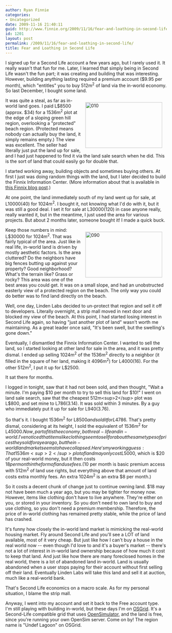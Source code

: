 ```yaml
---
author: Ryan Finnie
categories:
- Uncategorized
date: 2009-11-16 21:40:11
guid: http://www.finnie.org/2009/11/16/fear-and-loathing-in-second-life/
id: 1201
layout: post
permalink: /2009/11/16/fear-and-loathing-in-second-life/
title: Fear and Loathing in Second Life
---
```

I signed up for a Second Life account a few years ago, but I rarely used it. It really wasn't that fun for me. Later, I learned that simply being in Second Life wasn't the fun part; it was creating and building that was interesting. However, building anything lasting required a premium account ($9.95 per month), which "entitles" you to buy 512m<sup>2</sup> of land via the in-world economy. So last December, I bought some land.

[<img src="http://farm4.static.flickr.com/3512/3196215896_a1a493bf9e_m.jpg" width="240" height="143" alt="010" style="float: right; margin: 1em;" />](http://www.flickr.com/photos/fo0bar/3196215896/ "010 by Ryan Finnie, on Flickr")It was quite a steal, as far as in-world land goes. I paid L$8500 (approx. $34) for a 1536m<sup>2</sup> plot at the edge of a sloping green hill region, overlooking a "protected" beach region. (Protected means nobody can actually buy the land, it simply remains empty.) The view was excellent. The seller had literally just put the land up for sale, and I had just happened to find it via the land sale search when he did. This is the sort of land that could easily go for double that.

I started working away, building objects and sometimes buying others. At first I just was doing random things with the land, but I later decided to build the Finnix Information Center. (More information about that is available in [this Finnix blog post](http://blog.finnix.org/2009/01/13/finnix-in-second-life/).)

At one point, the land immediately south of my land went up for sale, at L$10000 ($40) for 1024m<sup>2</sup>. I bought it, not knowing what I'd do with it, but it was still a good deal. I set it for sale at L$30000 ($120) in case anyone really, really wanted it, but in the meantime, I just used the area for various projects. But about 2 months later, someone bought it! I made a quick buck.

[<img src="http://farm4.static.flickr.com/3484/3195374383_2b0680a95a_m.jpg" width="240" height="143" alt="090" style="float: right; margin: 1em;" />](http://www.flickr.com/photos/fo0bar/3195374383/ "090 by Ryan Finnie, on Flickr")Keep those numbers in mind: L$30000 for 1024m<sup>2</sup>. That was fairly typical of the area. Just like in real life, in-world land is driven by mostly aesthetic factors. Is the area cluttered? Do the neighbors have big fences butting up against your property? Good neighborhood? What's the terrain like? Grass or rocky? This area was one of the best areas you could get. It was on a small slope, and had an unobstructed easterly view of a protected region on the beach. The only way you could do better was to find land directly on the beach.

Well, one day, Linden Labs decided to un-protect that region and sell it off to developers. Literally overnight, a strip mall moved in next door and blocked my view of the beach. At this point, I had started losing interest in Second Life again, so having "just another plot of land" wasn't worth me maintaining. As a great leader once said, "It's been swell, but the swelling's gone down."

Eventually, I dismantled the Finnix Information Center. I wanted to sell the land, so I started looking at other land for sale in the area, and it was pretty dismal. I ended up selling 1024m<sup>2</sup> of the 1536m<sup>2</sup> directly to a neighbor (it filled in the square of her land, making it 4096m<sup>2</sup>) for L$4000 ($16). For the other 512m<sup>2</sup>, I put it up for L$2500.

It sat there for months.

I logged in tonight, saw that it had not been sold, and then thought, "Wait a minute. I'm paying $10 per month to try to sell this land for $10!" I went on land sale search, saw that the cheapest 512m<sup>2</sup> plot was L$800, and set mine to L$786 ($3.14). It was sold within 3 minutes. By a guy who immediately put it up for sale for L$940 ($3.76).

So that's it. I bought 1536m<sup>2</sup> for L$8500 and sold it for L$4786. That's pretty dismal, considering at its height, I sold the equivalent of 1536m<sup>2</sup> for L$45000. Now, part of it is the economy, both real-life and in-world. I've noticed that items like clothing seem to sell for about the same types of prices they sold for a year ago, but the in-world land market seems to have collapsed. Here's my working guess: That 1536m<sup>2</sup> plot of land may only cost L$5000, which is $20 of your real-world money, but it then costs $18 per month in the form of land use fees. ($10 per month is basic premium access with 512m<sup>2</sup> of land use rights, but everything above that amount of land costs extra monthly fees. An extra 1024m<sup>2</sup> is an extra $8 per month.)

So it costs a decent chunk of change just to continue owning land. $18 may not have been much a year ago, but you may be tighter for money now. However, items like clothing don't have to live anywhere. They're either on you, or stored in your inventory. So you don't need to own land to buy and use clothing, so you don't need a premium membership. Therefore, the price of in-world clothing has remained pretty stable, while the price of land has crashed.

It's funny how closely the in-world land market is mimicking the real-world housing market. Fly around Second Life and you'll see a LOT of land available, most of it very cheap. But just like how I can't buy a house in the real world now -- even though I'd love to and it's a buyer's market -- there's not a lot of interest in in-world land ownership because of how much it cost to keep that land. And just like how there are many foreclosed homes in the real world, there is a lot of abandoned land in-world. Land is usually abandoned when a user stops paying for their account without first selling off their land. Eventually Linden Labs will take this land and sell it at auction, much like a real-world bank.

That's Second Life economics on a macro scale. As for my personal situation, I blame the strip mall.

Anyway, I went into my account and set it back to the Free account type. I'm still playing with building in-world, but these days I'm on [OSGrid](http://www.osgrid.org/). It's a Second-Life compatible grid that uses [OpenSimulator](http://www.opensimulator.org/), and the land is free, since you're running your own OpenSim server. Come on by! The region name is "Undef Lagoon" on OSGrid.
